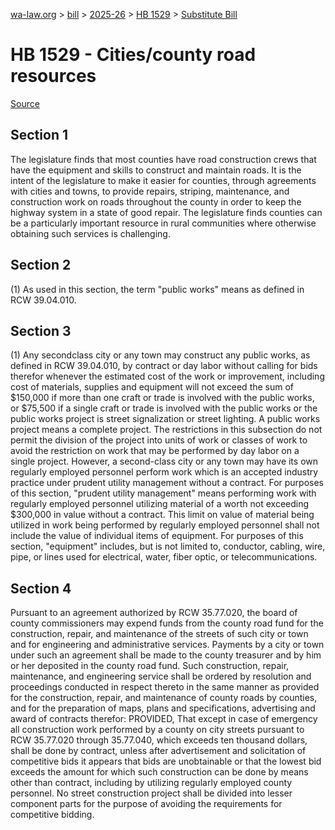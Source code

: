 [wa-law.org](/) > [bill](/bill/) > [2025-26](/bill/2025-26/) > [HB 1529](/bill/2025-26/hb/1529/) > [Substitute Bill](/bill/2025-26/hb/1529/S/)

# HB 1529 - Cities/county road resources

[Source](http://lawfilesext.leg.wa.gov/biennium/2025-26/Pdf/Bills/House%20Bills/1529-S.pdf)

## Section 1
The legislature finds that most counties have road construction crews that have the equipment and skills to construct and maintain roads. It is the intent of the legislature to make it easier for counties, through agreements with cities and towns, to provide repairs, striping, maintenance, and construction work on roads throughout the county in order to keep the highway system in a state of good repair. The legislature finds counties can be a particularly important resource in rural communities where otherwise obtaining such services is challenging.

## Section 2
(1) As used in this section, the term "public works" means as defined in RCW 39.04.010.

## Section 3
(1) Any secondclass city or any town may construct any public works, as defined in RCW 39.04.010, by contract or day labor without calling for bids therefor whenever the estimated cost of the work or improvement, including cost of materials, supplies and equipment will not exceed the sum of $150,000 if more than one craft or trade is involved with the public works, or $75,500 if a single craft or trade is involved with the public works or the public works project is street signalization or street lighting. A public works project means a complete project. The restrictions in this subsection do not permit the division of the project into units of work or classes of work to avoid the restriction on work that may be performed by day labor on a single project. However, a second-class city or any town may have its own regularly employed personnel perform work which is an accepted industry practice under prudent utility management without a contract. For purposes of this section, "prudent utility management" means performing work with regularly employed personnel utilizing material of a worth not exceeding $300,000 in value without a contract. This limit on value of material being utilized in work being performed by regularly employed personnel shall not include the value of individual items of equipment. For purposes of this section, "equipment" includes, but is not limited to, conductor, cabling, wire, pipe, or lines used for electrical, water, fiber optic, or telecommunications.

## Section 4
Pursuant to an agreement authorized by RCW 35.77.020, the board of county commissioners may expend funds from the county road fund for the construction, repair, and maintenance of the streets of such city or town and for engineering and administrative services. Payments by a city or town under such an agreement shall be made to the county treasurer and by him or her deposited in the county road fund. Such construction, repair, maintenance, and engineering service shall be ordered by resolution and proceedings conducted in respect thereto in the same manner as provided for the construction, repair, and maintenance of county roads by counties, and for the preparation of maps, plans and specifications, advertising and award of contracts therefor: PROVIDED, That except in case of emergency all construction work performed by a county on city streets pursuant to RCW 35.77.020 through 35.77.040, which exceeds ten thousand dollars, shall be done by contract, unless after advertisement and solicitation of competitive bids it appears that bids are unobtainable or that the lowest bid exceeds the amount for which such construction can be done by means other than contract, including by utilizing regularly employed county personnel. No street construction project shall be divided into lesser component parts for the purpose of avoiding the requirements for competitive bidding.
